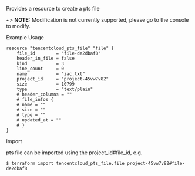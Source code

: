 Provides a resource to create a pts file

~> **NOTE:** Modification is not currently supported, please go to the console to modify.

Example Usage

```hcl
resource "tencentcloud_pts_file" "file" {
    file_id        = "file-de2dbaf8"
    header_in_file = false
    kind           = 3
    line_count     = 0
    name           = "iac.txt"
    project_id     = "project-45vw7v82"
    size           = 10799
    type           = "text/plain"
    # header_columns = ""
    # file_infos {
    # name = ""
    # size = ""
    # type = ""
    # updated_at = ""
    # }
}

```
Import

pts file can be imported using the project_id#file_id, e.g.
```
$ terraform import tencentcloud_pts_file.file project-45vw7v82#file-de2dbaf8
```